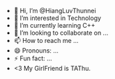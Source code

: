 - 👋 Hi, I’m @HiangLuvThunnei
- 👀 I’m interested in Technology
- 🌱 I’m currently learning C++
- 💞️ I’m looking to collaborate on ...
- 📫 How to reach me ...
- 😄 Pronouns: ...
- ⚡ Fun fact: ...
- <3 My GirlFriend is TAThu.
<!---
HiangLuvThunnei/HiangLuvThunnei is a ✨ special ✨ repository because its `README.md` (this file) appears on your GitHub profile.
You can click the Preview link to take a look at your changes.
--->
